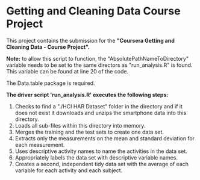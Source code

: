<h1>Getting and Cleaning Data Course Project</h1>

This project contains the submission for the <b>"Coursera Getting and Cleaning Data - Course Project".</b>

<b>Note:</b> to allow this script to function, the "AbsolutePathNameToDirectory" variable needs to be set to the same directors as "run_analysis.R" is found. This variable can be found at line 20 of the code.

The Data.table package is required. 

<b>The driver script 'run_analysis.R' executes the following steps:</b>
<ol>
    <li>Checks to find a "./HCI HAR Dataset" folder in the directory and if it does not exist it downloads and unzips the smartphone data into this directory.</li> 
	<li>Loads all sub-files within this directory into memory.</li>
	<li>Merges the training and the test sets to create one data set.</li>
	<li>Extracts only the measurements on the mean and standard deviation for each measurement.</li>
	<li>Uses descriptive activity names to name the activities in the data set.</li>
	<li>Appropriately labels the data set with descriptive variable names.</li>
	<li>Creates a second, independent tidy data set with the average of each variable for each activity and each subject.</li>
</ol>